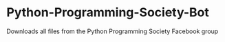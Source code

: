 Python-Programming-Society-Bot
==============================

Downloads all files from the Python Programming Society Facebook group
